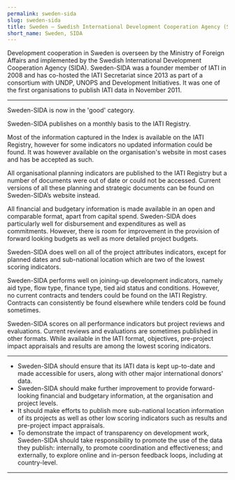 ```yaml
---
permalink: sweden-sida
slug: sweden-sida
title: Sweden – Swedish International Development Cooperation Agency (SIDA)
short_name: Sweden, SIDA
---
```


Development cooperation in Sweden is overseen by the Ministry of Foreign Affairs and implemented by the Swedish International Development Cooperation Agency (SIDA). Sweden-SIDA was a founder member of IATI in 2008 and has co-hosted the IATI Secretariat since 2013 as part of a consortium with UNDP, UNOPS and Development Initiatives. It was one of the first organisations to publish IATI data in November 2011.

---

Sweden-SIDA is now in the 'good' category.

Sweden-SIDA publishes on a monthly basis to the IATI Registry.

Most of the information captured in the Index is available on the IATI Registry, however for some indicators no updated information could be found. It was however available on the organisation's website in most cases and has be accepted as such.

All organisational planning indicators are published to the IATI Registry but a number of documents were out of date or could not be accessed. Current versions of all these planning and strategic documents can be found on Sweden-SIDA’s website instead.

All financial and budgetary information is made available in an open and comparable format, apart from capital spend. Sweden-SIDA does particularly well for disbursement and expenditures as well as commitments. However, there is room for improvement in the provision of forward looking budgets as well as more detailed project budgets.

Sweden-SIDA does well on all of the project attributes indicators, except for planned dates and sub-national location which are two of the lowest scoring indicators.

Sweden-SIDA performs well on joining-up development indicators, namely aid type, flow type, finance type, tied aid status and conditions. However, no current contracts and tenders could be found on the IATI Registry. Contracts can consistently be found elsewhere while tenders cold be found sometimes.

Sweden-SIDA scores on all performance indicators but project reviews and evaluations. Current reviews and evaluations are sometimes published in other formats. While available in the IATI format, objectives, pre-project impact appraisals and results are among the lowest scoring indicators.

---

 * Sweden-SIDA should ensure that its IATI data is kept up-to-date and made accessible for users, along with other major international donors' data.
 * Sweden-SIDA should make further improvement to provide forward-looking financial and budgetary information, at the organisation and project levels. 
 * It should make efforts to publish more sub-national location information of its projects as well as other low scoring indicators such as results and pre-project impact appraisals.
 * To demonstrate the impact of transparency on development work, Sweden-SIDA should take responsibility to promote the use of the data they publish: internally, to promote coordination and effectiveness; and externally, to explore online and in-person feedback loops, including at country-level.

---
